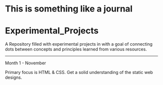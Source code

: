 # This is something like a journal

# Experimental_Projects
 
  A Repository filled with experimental projects in with a goal of connecting dots between concepts and principles learned from various resources.
_____
Month 1 - November
  
  Primary focus is HTML & CSS. Get a solid understanding of the static web designs.

